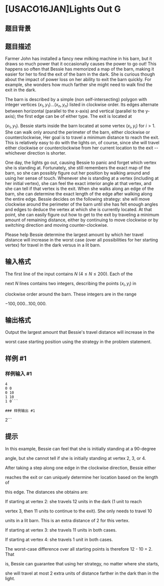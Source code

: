 # [USACO16JAN]Lights Out G

## 题目背景



## 题目描述

Farmer John has installed a fancy new milking machine in his barn, but it draws so much power that it occasionally causes the power to go out! This happens so often that Bessie has memorized a map of the barn, making it easier for her to find the exit of the barn in the dark. She is curious though about the impact of power loss on her ability to exit the barn quickly. For example, she wonders how much farther she might need to walk find the exit in the dark.


The barn is described by a simple (non self-intersecting) polygon with integer  vertices $(x_1, y_1) \ldots (x_n, y_n)$ listed in clockwise order.  Its edges alternate between horizontal (parallel to the x-axis) and vertical (parallel to the y-axis); the first edge can be of either type. The exit is located at

$(x_1, y_1)$.  Bessie starts inside the barn located at some vertex  $(x_i, y_i)$ for $i > 1$.  She can walk only around the perimeter of the barn, either clockwise or counterclockwise, Her goal is to travel a minimum distance to reach the exit. This is relatively easy to do with the lights on, of course, since she will travel either  clockwise or counterclockwise from her current location to the  exit -- whichever direction is shorter.


One day, the lights go out, causing Bessie to panic and forget which vertex she is standing at.  Fortunately, she still remembers the exact map of the barn, so she can possibly figure out her position by walking around and using her sense of touch.  Whenever she is standing at a vertex (including at her initial vertex), she can feel the exact interior angle at that vertex, and she can tell if that vertex is the exit.  When she walks along an edge of the barn, she can determine the exact length of the edge after walking along the entire edge.  Bessie decides on the following strategy: she will move clockwise around the perimeter of the barn until she has felt enough angles and edges to deduce the vertex at which she is currently located.  At that point, she can easily figure out how to get to the exit by traveling a minimum amount of remaining distance, either by continuing to move clockwise or by switching direction and moving counter-clockwise.


Please help Bessie determine the largest amount by which her travel distance will increase in the worst case (over all possibilities for her starting vertex) for travel in the dark versus in a lit barn.


## 输入格式

The first line of the input contains $N$ ($4 \leq N \leq 200$).  Each of the

next $N$ lines contains two integers, describing the points $(x_i, y_i)$ in

clockwise order around the barn.  These integers are in the range

$-100,000 \ldots 100,000$.


## 输出格式

Output the largest amount that Bessie's travel distance will increase in the

worst case starting position using the strategy in the problem statement.


## 样例 #1

### 样例输入 #1
```
4
0 0
0 10
1 10
1 0```

### 样例输出 #1

```
2```

## 提示

In this example, Bessie can feel that she is initially standing at a 90-degree

angle, but she cannot tell if she is initially standing at vertex 2, 3, or 4.

After taking a step along one edge in the clockwise direction, Bessie either

reaches the exit or can uniquely determine her location based on the length of

this edge.  The distances she obtains are:

If starting at vertex 2: she travels 12 units in the dark (1 unit to reach

vertex 3, then 11 units to continue to the exit).  She only needs to travel 10

units in a lit barn.  This is an extra distance of 2 for this vertex.

If starting at vertex 3: she travels 11 units in both cases.

If starting at vertex 4: she travels 1 unit in both cases.

The worst-case difference over all starting points is therefore 12 - 10 = 2.  That

is, Bessie can guarantee that using her strategy, no matter where she starts,

she will travel at most 2 extra units of distance farther in the dark than in the light.

